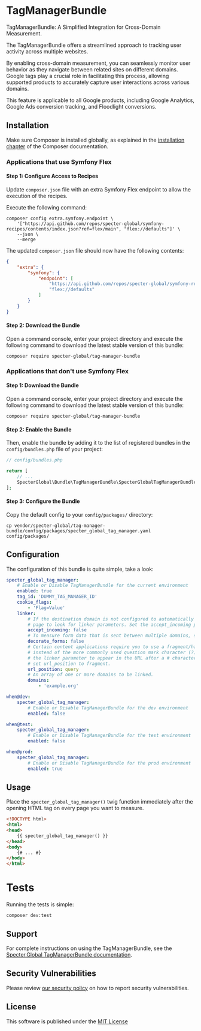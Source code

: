 # TagManagerBundle

TagManagerBundle: A Simplified Integration for Cross-Domain Measurement.

The TagManagerBundle offers a streamlined approach to tracking user activity across multiple websites.

By enabling cross-domain measurement, you can seamlessly monitor user behavior as they navigate between related sites on different domains. Google tags play a crucial role in facilitating this process, allowing supported products to accurately capture user interactions across various domains.

This feature is applicable to all Google products, including Google Analytics, Google Ads conversion tracking, and Floodlight conversions.

## Installation

Make sure Composer is installed globally, as explained in the
[installation chapter](https://getcomposer.org/doc/00-intro.md)
of the Composer documentation.

### Applications that use Symfony Flex

#### Step 1: Configure Access to Recipes

Update `composer.json` file with an extra Symfony Flex endpoint to allow the execution of the recipes.

Execute the following command:

```console
composer config extra.symfony.endpoint \
    '["https://api.github.com/repos/specter-global/symfony-recipes/contents/index.json?ref=flex/main", "flex://defaults"]' \
    --json \
    --merge
```

The updated `composer.json` file should now have the following contents:

```json
{
    "extra": {
        "symfony": {
            "endpoint": [
                "https://api.github.com/repos/specter-global/symfony-recipes/contents/index.json?ref=flex/main",
                "flex://defaults"
            ]
        }
    }
}
```

#### Step 2: Download the Bundle

Open a command console, enter your project directory and execute the
following command to download the latest stable version of this bundle:

```console
composer require specter-global/tag-manager-bundle
```

### Applications that don't use Symfony Flex

#### Step 1: Download the Bundle

Open a command console, enter your project directory and execute the
following command to download the latest stable version of this bundle:

```console
composer require specter-global/tag-manager-bundle
```

#### Step 2: Enable the Bundle

Then, enable the bundle by adding it to the list of registered bundles
in the `config/bundles.php` file of your project:

```php
// config/bundles.php

return [
    // ...
    SpecterGlobal\Bundle\TagManagerBundle\SpecterGlobalTagManagerBundle::class => ['all' => true],
];
```

#### Step 3: Configure the Bundle

Copy the default config to your `config/packages/` directory:

```console
cp vendor/specter-global/tag-manager-bundle/config/packages/specter_global_tag_manager.yaml config/packages/
```

## Configuration

The configuration of this bundle is quite simple, take a look:

```yaml
specter_global_tag_manager:
    # Enable or Disable TagManagerBundle for the current environment
    enabled: true
    tag_id: 'DUMMY_TAG_MANAGER_ID'
    cookie_flags:
        - 'Flag=Value'
    linker:
        # If the destination domain is not configured to automatically link domains, you can instruct the destination 
        # page to look for linker parameters. Set the accept_incoming property to true.
        accept_incoming: false
        # To measure form data that is sent between multiple domains, set the decorate_forms property to true.
        decorate_forms: false
        # Certain content applications require you to use a fragment/hash character (#) as the delimiter in URL strings 
        # instead of the more commonly used question mark character (?) to indicate query parameters. To configure 
        # the linker parameter to appear in the URL after a # character (e.g. https://example.org#_gl=1~abcde5~), 
        # set url_position to fragment.
        url_position: query
        # An array of one or more domains to be linked.
        domains:
            - 'example.org'

when@dev:
    specter_global_tag_manager:
        # Enable or Disable TagManagerBundle for the dev environment
        enabled: false

when@test:
    specter_global_tag_manager:
        # Enable or Disable TagManagerBundle for the test environment
        enabled: false

when@prod:
    specter_global_tag_manager:
        # Enable or Disable TagManagerBundle for the prod environment
        enabled: true
```

## Usage

Place the `specter_global_tag_manager()` twig function immediately after the opening <head> HTML tag on every page you 
want to measure.

```html
<!DOCTYPE html>
<html>
<head>
    {{ specter_global_tag_manager() }}
</head>
<body>
    {# ... #}
</body>
</html>
```

# Tests

Running the tests is simple:

```console
composer dev:test
```

## Support

For complete instructions on using the TagManagerBundle, see the 
[Specter.Global TagManagerBundle documentation](https://developer.specter.global/docs/tag-manager-bundle).

## Security Vulnerabilities

Please review [our security policy](https://github.com/specter-global/tag-manager-bundle/security/policy) on how to 
report security vulnerabilities.

## License

This software is published under the [MIT License](LICENSE)

